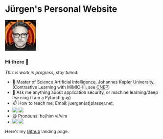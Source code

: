 # Jürgen's Personal Website
<img src="portrait-juergen-plasser.jpg" width=100px/>

### Hi there 👋
_This is work in progress, stay tuned._

- 🔭 Master of Science Artificial Intelligence, Johannes Kepler University, (Contrastive Learning with MIMIC-III, see [CNEP](https://github.com/jplasser/CNEP))
- 💬 Ask me anything about application security, or machine learning/deep learning (I am a Pytorch guy)
- 📫 How to reach me: Email: juergen(at)plasser.net,
- [<img src="https://img.shields.io/badge/linkedin-%230077B5.svg?&style=for-the-badge&logo=linkedin&logoColor=white" />](https://www.linkedin.com/in/juergenplasser/) [<img src="https://img.shields.io/badge/twitter-%230077B5.svg?&style=for-the-badge&logo=twitter&logoColor=white" />](https://www.twitter.com/__thetaphipsi/)
- 😄 Pronouns: he/him vi/vim
- [<img src="https://img.shields.io/badge/pytorch-78268A?style=for-the-badge&logo=pytorch" />](https://pytorch.org) [<img src="https://img.shields.io/badge/python-20435F?style=for-the-badge&logo=python" />](https://www.python.org)

Here's my [Github](https://github.com/jplasser) landing page.

